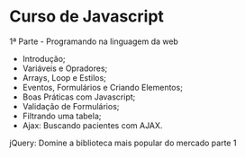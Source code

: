 # Curso de Javascript

1ª Parte - Programando na linguagem da web
- Introdução;
- Variáveis e Opradores;
- Arrays, Loop e Estilos;
- Eventos, Formulários e Criando Elementos;
- Boas Práticas com Javascript;
- Validação de Formulários;
- Filtrando uma tabela;
- Ajax: Buscando pacientes com AJAX.

jQuery: Domine a biblioteca mais popular do mercado parte 1


